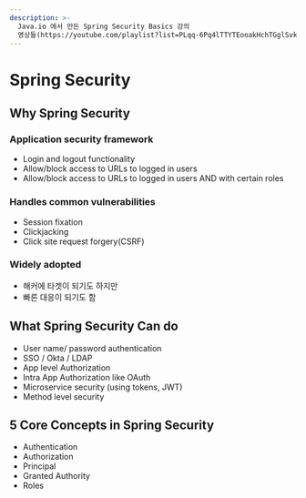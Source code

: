 ```yaml
---
description: >-
  Java.io 에서 만든 Spring Security Basics 강의
  영상들(https://youtube.com/playlist?list=PLqq-6Pq4lTTYTEooakHchTGglSvkZAjnE)을 요약
---
```


# Spring Security

## Why Spring Security

### Application security framework

* Login and logout functionality
* Allow/block access to URLs to logged in users
* Allow/block access to URLs to logged in users AND with certain roles

### Handles common vulnerabilities

* Session  fixation
* Clickjacking
* Click site request forgery\(CSRF\)

### Widely adopted

* 해커에 타겟이 되기도 하지만
* 빠른 대응이 되기도 함

## What Spring Security Can do

* User name/ password authentication
* SSO / Okta / LDAP
* App level Authorization
* Intra App Authorization like OAuth
* Microservice security \(using tokens, JWT\)
* Method level security

## 5 Core Concepts in Spring Security

* Authentication
* Authorization
* Principal
* Granted Authority
* Roles





